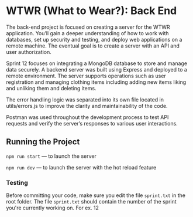 # WTWR (What to Wear?): Back End
The back-end project is focused on creating a server for the WTWR application. You’ll gain a deeper understanding of how to work with databases, set up security and testing, and deploy web applications on a remote machine. The eventual goal is to create a server with an API and user authorization.

Sprint 12 focuses on integrating a MongoDB database to store and manage data securely. A backend server was built using Express and deployed to a remote environment. The server supports operations such as user registration and managing clothing items including adding new items liking and unliking them and deleting items.

The error handling logic was separated into its own file located in utils/errors.js to improve the clarity and maintainability of the code.

Postman was used throughout the development process to test API requests and verify the server’s responses to various user interactions. 

## Running the Project
`npm run start` — to launch the server 

`npm run dev` — to launch the server with the hot reload feature

### Testing
Before committing your code, make sure you edit the file `sprint.txt` in the root folder. The file `sprint.txt` should contain the number of the sprint you're currently working on. For ex. 12
